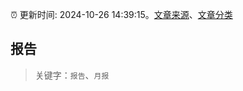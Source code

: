 :alarm_clock: 更新时间: 2024-10-26 14:39:15。[文章来源](/README.md)、[文章分类](/TAGS.md)

## 报告


> 关键字：`报告`、`月报`



